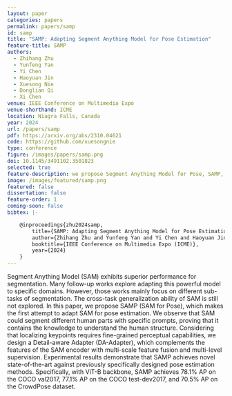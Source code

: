 ```yaml
---
layout: paper
categories: papers
permalink: papers/samp
id: samp
title: "SAMP: Adapting Segment Anything Model for Pose Estimation"
feature-title: SAMP
authors: 
  - Zhihang Zhu
  - Yunfeng Yan
  - Yi Chen  
  - Haoyuan Jin
  - Xuesong Nie
  - Donglian Qi
  - Xi Chen
venue: IEEE Conference on Multimedia Expo
venue-shorthand: ICME
location: Niagra Falls, Canada
year: 2024
url: /papers/samp
pdf: https://arxiv.org/abs/2310.04621
code: https://github.com/xuesongnie
type: conference
figure: /images/papers/samp.png
doi: 10.1145/3491102.3501823
selected: true
feature-description: we propose Segment Anything Model for Pose, SAMP, which makes the first attempt to adapt SAM for pose estimation
image: /images/featured/samp.png
featured: false
dissertation: false
feature-order: 1
coming-soon: false
bibtex: |-

    @inproceedings{zhu2024samp,
        title={SAMP: Adapting Segment Anything Model for Pose Estimation},
        author={Zhihang Zhu and Yunfeng Yan and Yi Chen and Haoyuan Jin and Xuesong Nie and Donglian Qi and Xi Chen},
        booktitle={IEEE Conference on Multimedia Expo (ICME)},
        year={2024}
    }
---
```


Segment Anything Model (SAM) exhibits superior performance for segmentation. 
Many follow-up works explore adapting this powerful model to specific domains. 
However, those works mainly focus on different sub-tasks of segmentation. 
The cross-task generalization ability of SAM is still not explored. 
In this paper, we propose SAMP (SAM for Pose), which makes the first attempt to adapt SAM for pose estimation. 
We observe that SAM could segment different human parts with specific prompts, proving that it contains the knowledge to understand the human structure. 
Considering that localizing keypoints requires fine-grained perceptual capabilities, we design a Detail-aware Adapter (DA-Adapter), which complements the features of the SAM encoder with multi-scale feature fusion and multi-level supervision. 
Experimental results demonstrate that SAMP achieves novel state-of-the-art against previously specifically designed pose estimation methods. 
Specifically, with ViT-B backbone, SAMP achieves 78.1% AP on the COCO val2017, 77.1% AP on the COCO test-dev2017, and 70.5% AP on the CrowdPose dataset.
